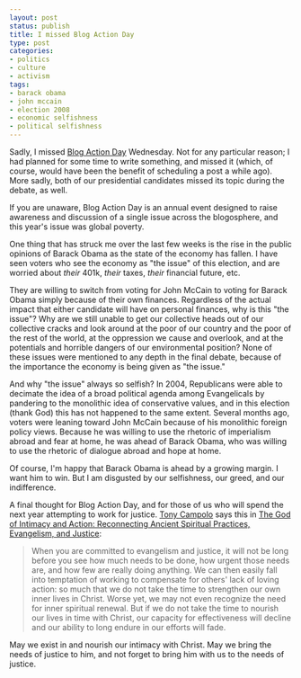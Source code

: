 ```yaml
---
layout: post
status: publish
title: I missed Blog Action Day
type: post
categories:
- politics
- culture
- activism
tags:
- barack obama
- john mccain
- election 2008
- economic selfishness
- political selfishness
---
```

Sadly, I missed <a href="http://blogactionday.org/">Blog Action Day</a> Wednesday. Not for any particular reason; I had planned for some time to write something, and missed it (which, of course, would have been the benefit of scheduling a post a while ago). More sadly, both of our presidential candidates missed its topic during the debate, as well.

If you are unaware, Blog Action Day is an annual event designed to raise awareness and discussion of a single issue across the blogosphere, and this year's issue was global poverty.

One thing that has struck me over the last few weeks is the rise in the public opinions of Barack Obama as the state of the economy has fallen. I have seen voters who see the economy as "the issue" of this election, and are worried about <em>their</em> 401k, <em>their</em> taxes, <em>their</em> financial future, etc.

They are willing to switch from voting for John McCain to voting for Barack Obama simply because of their own finances. Regardless of the actual impact that either candidate will have on personal finances, why is this "the issue"? Why are we still unable to get our collective heads out of our collective cracks and look around at the poor of our country and the poor of the rest of the world, at the oppression we cause and overlook, and at the potentials and horrible dangers of our environmental position? None of these issues were mentioned to any depth in the final debate, because of the importance the economy is being given as "the issue."

And why "the issue" always so selfish? In 2004, Republicans were able to decimate the idea of a broad political agenda among Evangelicals by pandering to the monolithic idea of conservative values, and in this election (thank God) this has not happened to the same extent. Several months ago, voters were leaning toward John McCain because of his monolithic foreign policy views. Because he was willing to use the rhetoric of imperialism abroad and fear at home, he was ahead of Barack Obama, who was willing to use the rhetoric of dialogue abroad and hope at home.

Of course, I'm happy that Barack Obama is ahead by a growing margin. I want him to win. But I am disgusted by our selfishness, our greed, and our indifference.

A final thought for Blog Action Day, and for those of us who will spend the next year attempting to work for justice. <a href="http://www.tonycampolo.org/">Tony Campolo</a> says this in <a href="http://www.amazon.com/gp/product/0470345217?ie=UTF8&amp;tag=jonathanstega-20&amp;linkCode=as2&amp;camp=1789&amp;creative=390957&amp;creativeASIN=0470345217">The God of Intimacy and Action: Reconnecting Ancient Spiritual Practices, Evangelism, and Justice</a>:
<blockquote><p>When you are committed to evangelism and justice, it will not be long before you see how much needs to be done, how urgent those needs are, and how few are really doing anything. We can then easily fall into temptation of working to compensate for others&#39; lack of loving action: so much that we do not take the time to strengthen our own inner lives in Christ. Worse yet, we may not even recognize the need for inner spiritual renewal. But if we do not take the time to nourish our lives in time with Christ, our capacity for effectiveness will decline and our ability to long endure in our efforts will fade.</p></blockquote>
May we exist in and nourish our intimacy with Christ. May we bring the needs of justice to him, and not forget to bring him with us to the needs of justice.

